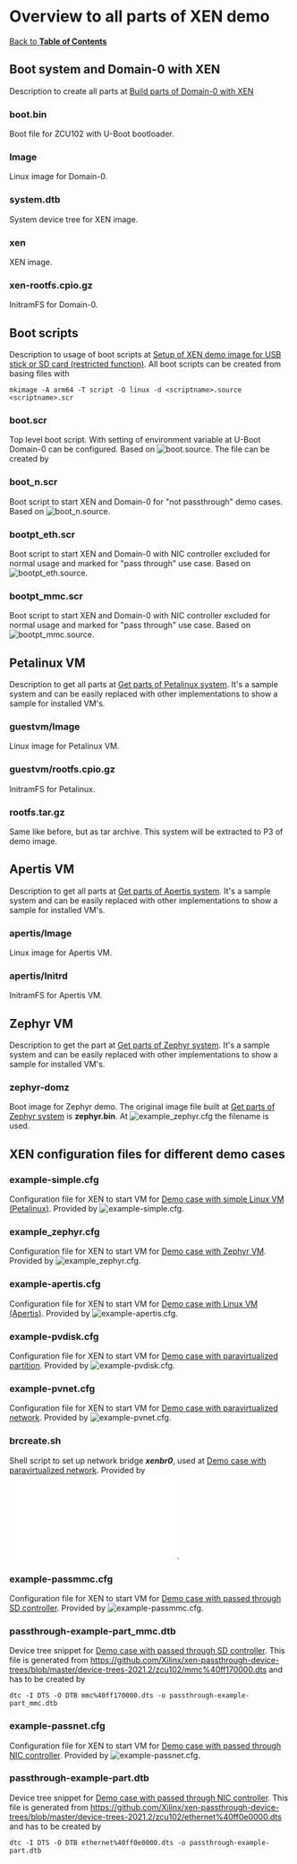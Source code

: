 # Overview to all parts of XEN demo

[Back to **Table of Contents**](contents.md)

## Boot system and Domain-0 with XEN

Description to create all parts at [Build parts of Domain-0 with XEN](cr-xen-parts.md)

### <a name="bootbin"></a>boot.bin

Boot file for ZCU102 with U-Boot bootloader. 

### Image

Linux image for Domain-0. 

### system.dtb
System device tree for XEN image.

### xen
XEN image. 
 
### xen-rootfs.cpio.gz
InitramFS for Domain-0. 

## Boot scripts 

Description to usage of boot scripts at [Setup of XEN demo image for USB stick or SD card (restricted function)](cr-demo-image.md). All boot scripts can be created from basing files with

    mkimage -A arm64 -T script -O linux -d <scriptname>.source <scriptname>.scr

### boot.scr

Top level boot script. With setting of environment variable at U-Boot Domain-0 can be configured.
Based on ![boot.source](./configs/boot.source). The file can be created by 

### boot_n.scr
Boot script to start XEN and Domain-0 for "not passthrough" demo cases.
Based on ![boot_n.source](./configs/boot_n.source).

### bootpt_eth.scr
Boot script to start XEN and Domain-0 with NIC controller excluded for normal usage and marked for "pass through" use case.
Based on ![bootpt_eth.source](./configs/bootpt_eth.source).

### bootpt_mmc.scr
Boot script to start XEN and Domain-0 with NIC controller excluded for normal usage and marked for "pass through" use case.
Based on ![bootpt_mmc.source](./configs/bootpt_mmc.source).

## Petalinux VM

Description to get all parts at [Get parts of Petalinux system](get-petalinux-parts.md). It's a sample system and can be easily replaced with other implementations to show a sample for installed VM's.

### guestvm/Image
Linux image for Petalinux VM.

### guestvm/rootfs.cpio.gz
InitramFS for Petalinux.

### rootfs.tar.gz
Same like before, but as tar archive. This system will be extracted to P3 of demo image.

## Apertis VM

Description to get all parts at [Get parts of Apertis system](get-apertis-parts.md). It's a sample system and can be easily replaced with other implementations to show a sample for installed VM's.

### apertis/Image
Linux image for Apertis VM.

### apertis/Initrd
InitramFS for Apertis VM.

## Zephyr VM

Description to get the part at [Get parts of Zephyr system](get-zephyr-parts.md). It's a sample system and can be easily replaced with other implementations to show a sample for installed VM's.

### zephyr-domz

Boot image for Zephyr demo. The original image file built at [Get parts of Zephyr system](get-zephyr-parts.md) is **zephyr.bin**.
At ![example_zephyr.cfg](./configs/example_zephyr.cfg) the filename is used.

## XEN configuration files for different demo cases

### example-simple.cfg

Configuration file for XEN to start VM for [Demo case with simple Linux VM (Petalinux)](test-simple.md). Provided by ![example-simple.cfg](./configs/example-simple.cfg).

### example_zephyr.cfg

Configuration file for XEN to start VM for [Demo case with Zephyr VM](test-zephyr.md). Provided by ![example_zephyr.cfg](./configs/example_zephyr.cfg).

### example-apertis.cfg

Configuration file for XEN to start VM for [Demo case with Linux VM (Apertis)](test-apertis.md). Provided by ![example-apertis.cfg](./configs/example-apertis.cfg).

### example-pvdisk.cfg
Configuration file for XEN to start VM for [Demo case with paravirtualized partition](test-pv-disk.md). Provided by ![example-pvdisk.cfg](./configs/example-pvdisk.cfg).

### example-pvnet.cfg
Configuration file for XEN to start VM for [Demo case with paravirtualized network](test-pv-net.md). Provided by ![example-pvnet.cfg](./configs/example-pvnet.cfg).

### <a name="brcreatesh"></a>brcreate.sh

Shell script to set up network bridge ***xenbr0***, used at [Demo case with paravirtualized network](test-pv-net.md). Provided by ![brcreate.sh](./configs/brcreate.sh).

### example-passmmc.cfg

Configuration file for XEN to start VM for [Demo case with passed through SD controller](test-pt-disk.md). Provided by ![example-passmmc.cfg](./configs/example-passmmc.cfg).

<a name="dtbsnippets"></a>

### passthrough-example-part_mmc.dtb
Device tree snippet for [Demo case with passed through SD controller](test-pt-disk.md). This file is generated from <https://github.com/Xilinx/xen-passthrough-device-trees/blob/master/device-trees-2021.2/zcu102/mmc%40ff170000.dts> and has to be created by

    dtc -I DTS -O DTB mmc%40ff170000.dts -o passthrough-example-part_mmc.dtb      

### example-passnet.cfg

Configuration file for XEN to start VM for [Demo case with passed through NIC controller](test-pt-net.md). Provided by ![example-passnet.cfg](./configs/example-passnet.cfg).

### passthrough-example-part.dtb
Device tree snippet for [Demo case with passed through NIC controller](test-pt-net.md). This file is generated from <https://github.com/Xilinx/xen-passthrough-device-trees/blob/master/device-trees-2021.2/zcu102/ethernet%40ff0e0000.dts> and has to be created by

    dtc -I DTS -O DTB ethernet%40ff0e0000.dts -o passthrough-example-part.dtb




